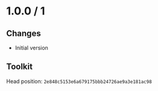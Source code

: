 # 1.0.0 / 1

## Changes

- Initial version

## Toolkit

Head position: `2e848c5153e6a679175bbb24726ae9a3e181ac98`
